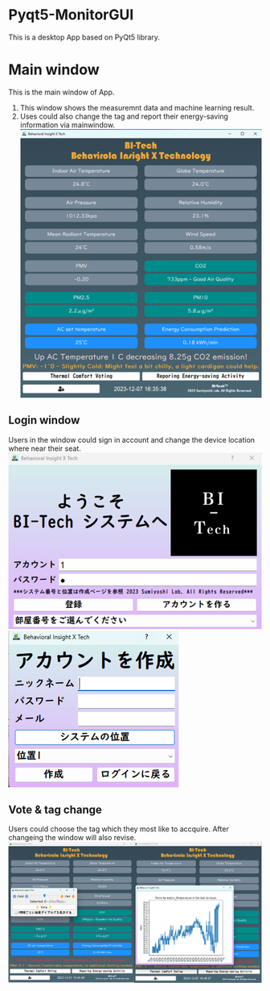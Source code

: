 # Pyqt5-MonitorGUI
This is a desktop App based on PyQt5 library.
# Main window
This is the main window of App.
1. This window shows the measuremnt data and machine learning result.
2. Uses could also change the tag and report their energy-saving information via mainwindow.
![funtion1](Image/2.png)
## Login window
Users in the window could sign in account and change the device location where near their seat.
![funtion1](Image/0.png)
![funtion1](Image/01.png)
## Vote & tag change
Users could choose the tag which they most like to accquire. After changeing the window will also revise.
![funtion1](Image/v.png)
